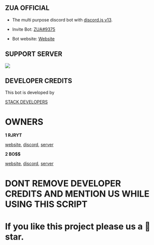 ## ZUA OFFICIAL

- The multi purpose discord bot with [discord.js v13](https://discordjs.guide/#before-you-begin).

- Invite Bot: [ZUA#9375](https://discord.com/api/oauth2/authorize?client_id=855283499526782996&permissions=704374636287&scope=bot%20applications.commands)

- Bot website: [Website](https://zuabot.ml)

## SUPPORT SERVER 

<a href="https://discord.gg/hQwwqYFxfg"><img src="https://media.discordapp.net/attachments/944959770727702550/955799768167223326/Screenshot_2022_0322_173654.png"></a>

## DEVELOPER CREDITS

This bot is developed by 

[STACK DEVELOPERS](https://discord.gg/hQwwqYFxfg)

# OWNERS

**1 RJRYT**

[website](https://rjryt.tech/), [discord](https://discord.com/channels/@me/770988400047947796), [server](https://discord.gg/ZGsN5VMayx)
      
**2 BO$$**

[website](https://cruzgaming.ml/), [discord](https://discord.com/channels/@me/840554324160544789), [server](https://discord.gg/zfKNeT5gwQ)


      
# DONT REMOVE DEVELOPER CREDITS AND MENTION US WHILE USING THIS SCRIPT


# If you like this project please us a 🌟 star.
